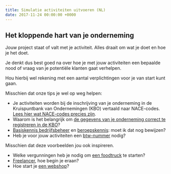 ```yaml
---
title: Simulatie activiteiten uitvoeren (NL)
date: 2017-11-24 00:00:00 +0000
---
```

## Het kloppende hart van je onderneming

Jouw project staat of valt met je activiteit. Alles draait om wat je doet en hoe je het doet.

Je denkt dus best goed na over hoe je met jouw activiteiten een bepaalde nood of vraag van je potentiële klanten gaat verhelpen.

Hou hierbij wel rekening met een aantal verplichtingen voor je van start kunt gaan.

Misschien dat onze tips je wel op weg helpen:

* Je activiteiten worden bij de inschrijving van je onderneming in de Kruispuntbank van Ondernemingen (KBO) vertaald naar NACE-codes. [Lees hier wat NACE-codes precies zijn](https://www.xerius.be/nacebel-codes-je-activiteiten-registreren-in-de-kbo).
* Waarom is het belangrijk om [de gegevens van je onderneming correct te registreren in de KBO](http://blog.xerius.be/zelfstandigen/waarom-correcte-bedrijfsgegevens-in-de-kbo-cruciaal-zijn)?
* [Basiskennis bedrijfsbeheer](https://www.xerius.be/zelfstandigen/start-eigen-zaak/basiskennis-bedrijfsbeheer/) en [beroepskennis](https://www.xerius.be/zelfstandigen/start-eigen-zaak/beroepskennis/): moet ik dat nog bewijzen?
* Heb je voor jouw activiteiten een [btw-nummer](https://www.xerius.be/btw-voor-starters-wat-moet-je-weten) nodig?

Misschien dat deze voorbeelden jou ook inspireren.

* Welke vergunningen heb je nodig om [een foodtruck](https://www.xerius.be/blog/welke-vergunningen-heb-je-nodig-om-een-food-truck-te-beginnen) te starten?
* [Freelancer](https://www.xerius.be/blog/freelancer-worden-hoe-begin-je-eraan/), hoe begin je eraan?
* Hoe start je [een webshop](https://www.xerius.be/blog/een-webshop-starten-hoe-begin-ik-eraan/)?